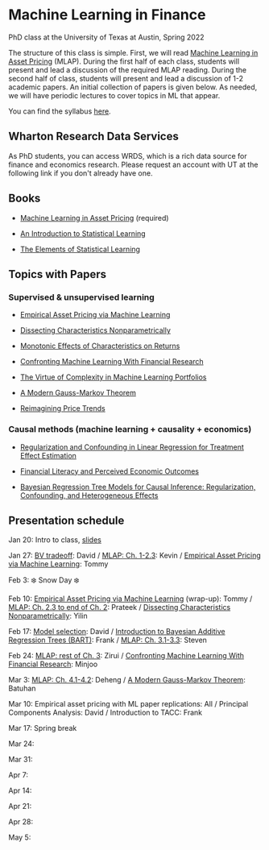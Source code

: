 # Machine Learning in Finance 
PhD class at the University of Texas at Austin, Spring 2022

The structure of this class is simple.  First, we will read [Machine Learning in Asset Pricing](https://press.princeton.edu/books/hardcover/9780691218700/machine-learning-in-asset-pricing) (MLAP).  During the first half of each class, students will present and lead a discussion of the required MLAP reading.  During the second half of class, students will present and lead a discussion of 1-2 academic papers.  An initial collection of papers is given below. As needed, we will have periodic lectures to cover topics in ML that appear.  

You can find the syllabus [here](course_outline.pdf).

## Wharton Research Data Services

As PhD students, you can access WRDS, which is a rich data source for finance and economics research.  Please request an account with UT at the following link if you don't already have one.

## Books

- [Machine Learning in Asset Pricing](https://press.princeton.edu/books/hardcover/9780691218700/machine-learning-in-asset-pricing) (required)

- [An Introduction to Statistical Learning](https://hastie.su.domains/ISLR2/ISLRv2_website.pdf)  

- [The Elements of Statistical Learning](https://hastie.su.domains/ElemStatLearn/printings/ESLII_print12_toc.pdf)

## Topics with Papers

### Supervised & unsupervised learning

- [Empirical Asset Pricing via Machine Learning](https://academic.oup.com/rfs/article/33/5/2223/5758276)

- [Dissecting Characteristics Nonparametrically](https://faculty.chicagobooth.edu/-/media/faculty/michael-weber/nonparametrics.pdf)

- [Monotonic Effects of Characteristics on Returns](papers/Monotonic_AOAS_2020production.pdf)

- [Confronting Machine Learning With Financial Research](https://arxiv.org/pdf/2103.00366.pdf)

- [The Virtue of Complexity in Machine Learning Portfolios](https://papers.ssrn.com/sol3/papers.cfm?abstract_id=3984925)

- [A Modern Gauss-Markov Theorem](papers/Hansen2021_ModernGaussMarkovTheorem.pdf)

- [Reimagining Price Trends](https://papers.ssrn.com/sol3/papers.cfm?abstract_id=3756587)

### Causal methods (machine learning + causality + economics)

- [Regularization and Confounding in Linear Regression for Treatment Effect Estimation](https://projecteuclid.org/journals/bayesian-analysis/volume-13/issue-1/Regularization-and-Confounding-in-Linear-Regression-for-Treatment-Effect-Estimation/10.1214/16-BA1044.full)

- [Financial Literacy and Perceived Economic Outcomes](https://papers.ssrn.com/sol3/papers.cfm?abstract_id=3302978)

- [Bayesian Regression Tree Models for Causal Inference: Regularization, Confounding, and Heterogeneous Effects](https://projecteuclid.org/journals/bayesian-analysis/volume-15/issue-3/Bayesian-Regression-Tree-Models-for-Causal-Inference--Regularization-Confounding/10.1214/19-BA1195.full)

## Presentation schedule

Jan 20: Intro to class, [slides](slides/MLinFinance_Intro.pdf)

Jan 27: [BV tradeoff](slides/MLinFinance_BVtradeoff.pdf): David / [MLAP: Ch. 1-2.3](slides/2022-01-27MachineLearninginAssetPricing.pdf): Kevin / [Empirical Asset Pricing via Machine Learning](slides/EmpiricalAssetPricingviaMachineLearningpresentation.pdf): Tommy

Feb 3: :snowflake: Snow Day :snowflake: 

Feb 10: [Empirical Asset Pricing via Machine Learning](slides/EmpiricalAssetPricingviaMachineLearningpresentation.pdf) (wrap-up): Tommy / [MLAP: Ch. 2.3 to end of Ch. 2](slides/prateek.pptx): Prateek / [Dissecting Characteristics Nonparametrically](slides/DissectingParamsNonparametrically_YH.pdf): Yilin

Feb 17: [Model selection](slides/MLinFinance_BVtradeoff.pdf): David / [Introduction to Bayesian Additive Regression Trees (BART)](slides/BART___Overiew.pdf): Frank / [MLAP: Ch. 3.1-3.3](slides/MLAPCh31-33.pdf): Steven

Feb 24: [MLAP: rest of Ch. 3](slides/zirio.pdf): Zirui / [Confronting Machine Learning With Financial Research](slides/minjoo.pdf): Minjoo 

Mar 3: [MLAP: Ch. 4.1-4.2](slides/deheng.pdf): Deheng / [A Modern Gauss-Markov Theorem](papers/Hansen2021_ModernGaussMarkovTheorem.pdf): Batuhan

Mar 10: Empirical asset pricing with ML paper replications: All / Principal Components Analysis: David / Introduction to TACC: Frank

Mar 17: Spring break

Mar 24:

Mar 31:

Apr 7:

Apr 14:

Apr 21:

Apr 28:

May 5:



